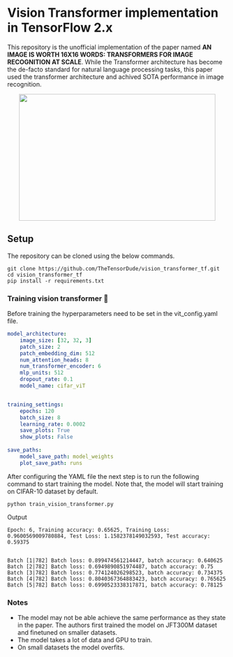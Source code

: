 
# Vision Transformer implementation in TensorFlow 2.x

This repository is the unofficial implementation of the paper named 
**AN IMAGE IS WORTH 16X16 WORDS:
TRANSFORMERS FOR IMAGE RECOGNITION AT SCALE**. While the Transformer architecture has become the de-facto standard for natural
language processing tasks, this paper used the transformer architecture and achived SOTA performance in image recognition.

<div align="center">
    <img src="https://upload.wikimedia.org/wikipedia/commons/thumb/3/3e/Vision_Transformer.gif/800px-Vision_Transformer.gif" width="450" height = "290">
</div>

## Setup
The repository can be cloned using the below commands.


```
git clone https://github.com/TheTensorDude/vision_transformer_tf.git
cd vision_transformer_tf
pip install -r requirements.txt
```


### Training vision transformer :metal:
Before training the hyperparameters need to be set in the vit_config.yaml file.

```yaml 
model_architecture:
    image_size: [32, 32, 3]
    patch_size: 2
    patch_embedding_dim: 512
    num_attention_heads: 8
    num_transformer_encoder: 6
    mlp_units: 512
    dropout_rate: 0.1
    model_name: cifar_viT


training_settings:
    epochs: 120
    batch_size: 8
    learning_rate: 0.0002 
    save_plots: True
    show_plots: False
    
save_paths:
    model_save_path: model_weights
    plot_save_path: runs
```
After configuring the YAML file the next step is to run the following command to start training the model. Note that, the model will start training on CIFAR-10 dataset by default.
```
python train_vision_transformer.py
```

Output 

```
Epoch: 6, Training accuracy: 0.65625, Training Loss: 0.9600569009780884, Test Loss: 1.1582378149032593, Test accuracy: 0.59375


Batch [1|782] Batch loss: 0.899474561214447, batch accuracy: 0.640625
Batch [2|782] Batch loss: 0.6949890851974487, batch accuracy: 0.75
Batch [3|782] Batch loss: 0.774124026298523, batch accuracy: 0.734375
Batch [4|782] Batch loss: 0.8040367364883423, batch accuracy: 0.765625
Batch [5|782] Batch loss: 0.6990523338317871, batch accuracy: 0.78125
```

### Notes
- The model may not be able achieve the same performance as they state in the paper. The authors first trained the model on JFT300M dataset and finetuned on smaller datasets.
- The model takes a lot of data and GPU to train.
- On small datasets the model overfits.

